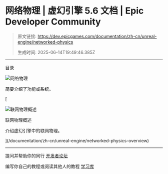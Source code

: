 # 网络物理 | 虚幻引擎 5.6 文档 | Epic Developer Community

> 原文链接: https://dev.epicgames.com/documentation/zh-cn/unreal-engine/networked-physics
> 
> 生成时间: 2025-06-14T19:49:46.385Z

---

目录

![网络物理](https://dev.epicgames.com/community/api/documentation/image/aa981c84-082b-4c99-ba64-049c466b7ccf?resizing_type=fill&width=1920&height=335)

简要介绍了功能或系统。

[

![联网物理概述](https://d1iv7db44yhgxn.cloudfront.net/documentation/images/a92ac1ea-2277-46b4-bb2e-784ad365f018/networked-physics-topic.png)

联网物理概述

介绍虚幻引擎中的联网物理。





](/documentation/zh-cn/unreal-engine/networked-physics-overview)

* * *

提问并帮助你的同行 [开发者论坛](https://forums.unrealengine.com/categories?tag=unreal-engine)

编写你自己的教程或阅读其他人的教程 [学习库](https://dev.epicgames.com/community/unreal-engine/learning)